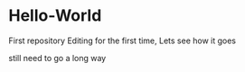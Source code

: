 # Hello-World
First repository
Editing for the first time,
Lets see how it goes

still need to go a long way
